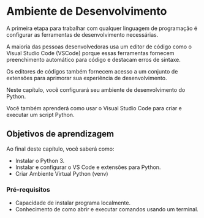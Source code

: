 # Ambiente de Desenvolvimento

A primeira etapa para trabalhar com qualquer linguagem de programação é configurar as ferramentas de desenvolvimento necessárias. 

A maioria das pessoas desenvolvedoras usa um editor de código como o Visual Studio Code (VSCode) porque essas ferramentas fornecem preenchimento automático para código e destacam erros de sintaxe. 

Os editores de códigos também fornecem acesso a um conjunto de extensões para aprimorar sua experiência de desenvolvimento.

Neste capítulo, você configurará seu ambiente de desenvolvimento do Python.

Você também aprenderá como usar o Visual Studio Code para criar e executar um script Python.

## Objetivos de aprendizagem

Ao final deste capítulo, você saberá como:

- Instalar o Python 3.
- Instalar e configurar o VS Code e extensões para Python.
- Criar Ambiente Virtual Python (venv)

### Pré-requisitos
- Capacidade de instalar programa localmente.
- Conhecimento de como abrir e executar comandos usando um terminal.
